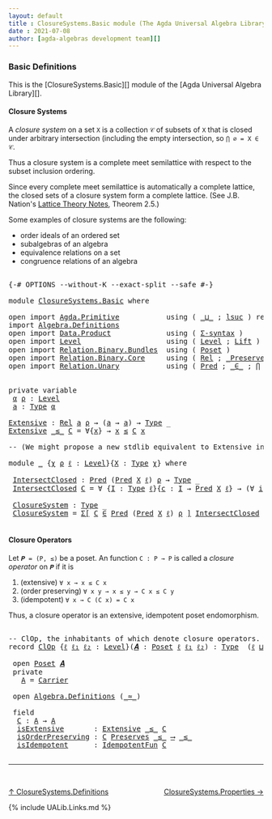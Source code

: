 ```yaml
---
layout: default
title : ClosureSystems.Basic module (The Agda Universal Algebra Library)
date : 2021-07-08
author: [agda-algebras development team][]
---
```


### <a id="basic-definitions">Basic Definitions</a>

This is the [ClosureSystems.Basic][] module of the [Agda Universal Algebra Library][].

#### <a id="closure-systems">Closure Systems</a>

A *closure system* on a set `X` is a collection `𝒞` of subsets of `X` that is closed
under arbitrary intersection (including the empty intersection, so `⋂ ∅ = X ∈ 𝒞`.

Thus a closure system is a complete meet semilattice with respect to the subset
inclusion ordering.

Since every complete meet semilattice is automatically a complete lattice, the closed
sets of a closure system form a complete lattice.
(See J.B. Nation's [Lattice Theory Notes](http://math.hawaii.edu/~jb/math618/Nation-LatticeTheory.pdf), Theorem 2.5.)

Some examples of closure systems are the following:

* order ideals of an ordered set
* subalgebras of an algebra
* equivalence relations on a set
* congruence relations of an algebra


<pre class="Agda">

<a id="1075" class="Symbol">{-#</a> <a id="1079" class="Keyword">OPTIONS</a> <a id="1087" class="Pragma">--without-K</a> <a id="1099" class="Pragma">--exact-split</a> <a id="1113" class="Pragma">--safe</a> <a id="1120" class="Symbol">#-}</a>

<a id="1125" class="Keyword">module</a> <a id="1132" href="ClosureSystems.Basic.html" class="Module">ClosureSystems.Basic</a> <a id="1153" class="Keyword">where</a>

<a id="1160" class="Keyword">open</a> <a id="1165" class="Keyword">import</a> <a id="1172" href="Agda.Primitive.html" class="Module">Agda.Primitive</a>           <a id="1197" class="Keyword">using</a> <a id="1203" class="Symbol">(</a> <a id="1205" href="Agda.Primitive.html#810" class="Primitive Operator">_⊔_</a> <a id="1209" class="Symbol">;</a> <a id="1211" href="Agda.Primitive.html#780" class="Primitive">lsuc</a> <a id="1216" class="Symbol">)</a> <a id="1218" class="Keyword">renaming</a> <a id="1227" class="Symbol">(</a> <a id="1229" href="Agda.Primitive.html#326" class="Primitive">Set</a> <a id="1233" class="Symbol">to</a> <a id="1236" class="Primitive">Type</a> <a id="1241" class="Symbol">)</a>
<a id="1243" class="Keyword">import</a> <a id="1250" href="Algebra.Definitions.html" class="Module">Algebra.Definitions</a>
<a id="1270" class="Keyword">open</a> <a id="1275" class="Keyword">import</a> <a id="1282" href="Data.Product.html" class="Module">Data.Product</a>             <a id="1307" class="Keyword">using</a> <a id="1313" class="Symbol">(</a> <a id="1315" href="Data.Product.html#916" class="Function">Σ-syntax</a> <a id="1324" class="Symbol">)</a>
<a id="1326" class="Keyword">open</a> <a id="1331" class="Keyword">import</a> <a id="1338" href="Level.html" class="Module">Level</a>                    <a id="1363" class="Keyword">using</a> <a id="1369" class="Symbol">(</a> <a id="1371" href="Agda.Primitive.html#597" class="Postulate">Level</a> <a id="1377" class="Symbol">;</a> <a id="1379" href="Level.html#400" class="Record">Lift</a> <a id="1384" class="Symbol">)</a> <a id="1386" class="Keyword">renaming</a> <a id="1395" class="Symbol">(</a> <a id="1397" href="Agda.Primitive.html#764" class="Primitive">zero</a> <a id="1402" class="Symbol">to</a> <a id="1405" class="Primitive">ℓ₀</a> <a id="1408" class="Symbol">)</a>
<a id="1410" class="Keyword">open</a> <a id="1415" class="Keyword">import</a> <a id="1422" href="Relation.Binary.Bundles.html" class="Module">Relation.Binary.Bundles</a>  <a id="1447" class="Keyword">using</a> <a id="1453" class="Symbol">(</a> <a id="1455" href="Relation.Binary.Bundles.html#3028" class="Record">Poset</a> <a id="1461" class="Symbol">)</a>
<a id="1463" class="Keyword">open</a> <a id="1468" class="Keyword">import</a> <a id="1475" href="Relation.Binary.Core.html" class="Module">Relation.Binary.Core</a>     <a id="1500" class="Keyword">using</a> <a id="1506" class="Symbol">(</a> <a id="1508" href="Relation.Binary.Core.html#882" class="Function">Rel</a> <a id="1512" class="Symbol">;</a> <a id="1514" href="Relation.Binary.Core.html#1563" class="Function Operator">_Preserves_⟶_</a> <a id="1528" class="Symbol">)</a>
<a id="1530" class="Keyword">open</a> <a id="1535" class="Keyword">import</a> <a id="1542" href="Relation.Unary.html" class="Module">Relation.Unary</a>           <a id="1567" class="Keyword">using</a> <a id="1573" class="Symbol">(</a> <a id="1575" href="Relation.Unary.html#1101" class="Function">Pred</a> <a id="1580" class="Symbol">;</a> <a id="1582" href="Relation.Unary.html#1523" class="Function Operator">_∈_</a> <a id="1586" class="Symbol">;</a> <a id="1588" href="Relation.Unary.html#4741" class="Function">⋂</a> <a id="1590" class="Symbol">)</a>


<a id="1594" class="Keyword">private</a> <a id="1602" class="Keyword">variable</a>
 <a id="1612" href="ClosureSystems.Basic.html#1612" class="Generalizable">α</a> <a id="1614" href="ClosureSystems.Basic.html#1614" class="Generalizable">ρ</a> <a id="1616" class="Symbol">:</a> <a id="1618" href="Agda.Primitive.html#597" class="Postulate">Level</a>
 <a id="1625" href="ClosureSystems.Basic.html#1625" class="Generalizable">a</a> <a id="1627" class="Symbol">:</a> <a id="1629" href="ClosureSystems.Basic.html#1236" class="Primitive">Type</a> <a id="1634" href="ClosureSystems.Basic.html#1612" class="Generalizable">α</a>

<a id="Extensive"></a><a id="1637" href="ClosureSystems.Basic.html#1637" class="Function">Extensive</a> <a id="1647" class="Symbol">:</a> <a id="1649" href="Relation.Binary.Core.html#882" class="Function">Rel</a> <a id="1653" href="ClosureSystems.Basic.html#1625" class="Generalizable">a</a> <a id="1655" href="ClosureSystems.Basic.html#1614" class="Generalizable">ρ</a> <a id="1657" class="Symbol">→</a> <a id="1659" class="Symbol">(</a><a id="1660" href="ClosureSystems.Basic.html#1625" class="Generalizable">a</a> <a id="1662" class="Symbol">→</a> <a id="1664" href="ClosureSystems.Basic.html#1625" class="Generalizable">a</a><a id="1665" class="Symbol">)</a> <a id="1667" class="Symbol">→</a> <a id="1669" href="ClosureSystems.Basic.html#1236" class="Primitive">Type</a> <a id="1674" class="Symbol">_</a>
<a id="1676" href="ClosureSystems.Basic.html#1637" class="Function">Extensive</a> <a id="1686" href="ClosureSystems.Basic.html#1686" class="Bound Operator">_≤_</a> <a id="1690" href="ClosureSystems.Basic.html#1690" class="Bound">C</a> <a id="1692" class="Symbol">=</a> <a id="1694" class="Symbol">∀{</a><a id="1696" href="ClosureSystems.Basic.html#1696" class="Bound">x</a><a id="1697" class="Symbol">}</a> <a id="1699" class="Symbol">→</a> <a id="1701" href="ClosureSystems.Basic.html#1696" class="Bound">x</a> <a id="1703" href="ClosureSystems.Basic.html#1686" class="Bound Operator">≤</a> <a id="1705" href="ClosureSystems.Basic.html#1690" class="Bound">C</a> <a id="1707" href="ClosureSystems.Basic.html#1696" class="Bound">x</a>

<a id="1710" class="Comment">-- (We might propose a new stdlib equivalent to Extensive in, e.g., `Relation.Binary.Core`.)</a>

<a id="1804" class="Keyword">module</a> <a id="1811" href="ClosureSystems.Basic.html#1811" class="Module">_</a> <a id="1813" class="Symbol">{</a><a id="1814" href="ClosureSystems.Basic.html#1814" class="Bound">χ</a> <a id="1816" href="ClosureSystems.Basic.html#1816" class="Bound">ρ</a> <a id="1818" href="ClosureSystems.Basic.html#1818" class="Bound">ℓ</a> <a id="1820" class="Symbol">:</a> <a id="1822" href="Agda.Primitive.html#597" class="Postulate">Level</a><a id="1827" class="Symbol">}{</a><a id="1829" href="ClosureSystems.Basic.html#1829" class="Bound">X</a> <a id="1831" class="Symbol">:</a> <a id="1833" href="ClosureSystems.Basic.html#1236" class="Primitive">Type</a> <a id="1838" href="ClosureSystems.Basic.html#1814" class="Bound">χ</a><a id="1839" class="Symbol">}</a> <a id="1841" class="Keyword">where</a>

 <a id="1849" href="ClosureSystems.Basic.html#1849" class="Function">IntersectClosed</a> <a id="1865" class="Symbol">:</a> <a id="1867" href="Relation.Unary.html#1101" class="Function">Pred</a> <a id="1872" class="Symbol">(</a><a id="1873" href="Relation.Unary.html#1101" class="Function">Pred</a> <a id="1878" href="ClosureSystems.Basic.html#1829" class="Bound">X</a> <a id="1880" href="ClosureSystems.Basic.html#1818" class="Bound">ℓ</a><a id="1881" class="Symbol">)</a> <a id="1883" href="ClosureSystems.Basic.html#1816" class="Bound">ρ</a> <a id="1885" class="Symbol">→</a> <a id="1887" href="ClosureSystems.Basic.html#1236" class="Primitive">Type</a> <a id="1892" class="Symbol">_</a>
 <a id="1895" href="ClosureSystems.Basic.html#1849" class="Function">IntersectClosed</a> <a id="1911" href="ClosureSystems.Basic.html#1911" class="Bound">C</a> <a id="1913" class="Symbol">=</a> <a id="1915" class="Symbol">∀</a> <a id="1917" class="Symbol">{</a><a id="1918" href="ClosureSystems.Basic.html#1918" class="Bound">I</a> <a id="1920" class="Symbol">:</a> <a id="1922" href="ClosureSystems.Basic.html#1236" class="Primitive">Type</a> <a id="1927" href="ClosureSystems.Basic.html#1818" class="Bound">ℓ</a><a id="1928" class="Symbol">}{</a><a id="1930" href="ClosureSystems.Basic.html#1930" class="Bound">c</a> <a id="1932" class="Symbol">:</a> <a id="1934" href="ClosureSystems.Basic.html#1918" class="Bound">I</a> <a id="1936" class="Symbol">→</a> <a id="1938" href="Relation.Unary.html#1101" class="Function">Pred</a> <a id="1943" href="ClosureSystems.Basic.html#1829" class="Bound">X</a> <a id="1945" href="ClosureSystems.Basic.html#1818" class="Bound">ℓ</a><a id="1946" class="Symbol">}</a> <a id="1948" class="Symbol">→</a> <a id="1950" class="Symbol">(∀</a> <a id="1953" href="ClosureSystems.Basic.html#1953" class="Bound">i</a> <a id="1955" class="Symbol">→</a> <a id="1957" class="Symbol">(</a><a id="1958" href="ClosureSystems.Basic.html#1930" class="Bound">c</a> <a id="1960" href="ClosureSystems.Basic.html#1953" class="Bound">i</a><a id="1961" class="Symbol">)</a> <a id="1963" href="Relation.Unary.html#1523" class="Function Operator">∈</a> <a id="1965" href="ClosureSystems.Basic.html#1911" class="Bound">C</a><a id="1966" class="Symbol">)</a> <a id="1968" class="Symbol">→</a> <a id="1970" href="Relation.Unary.html#4741" class="Function">⋂</a> <a id="1972" href="ClosureSystems.Basic.html#1918" class="Bound">I</a> <a id="1974" href="ClosureSystems.Basic.html#1930" class="Bound">c</a> <a id="1976" href="Relation.Unary.html#1523" class="Function Operator">∈</a> <a id="1978" href="ClosureSystems.Basic.html#1911" class="Bound">C</a>

 <a id="1982" href="ClosureSystems.Basic.html#1982" class="Function">ClosureSystem</a> <a id="1996" class="Symbol">:</a> <a id="1998" href="ClosureSystems.Basic.html#1236" class="Primitive">Type</a> <a id="2003" class="Symbol">_</a>
 <a id="2006" href="ClosureSystems.Basic.html#1982" class="Function">ClosureSystem</a> <a id="2020" class="Symbol">=</a> <a id="2022" href="Data.Product.html#916" class="Function">Σ[</a> <a id="2025" href="ClosureSystems.Basic.html#2025" class="Bound">C</a> <a id="2027" href="Data.Product.html#916" class="Function">∈</a> <a id="2029" href="Relation.Unary.html#1101" class="Function">Pred</a> <a id="2034" class="Symbol">(</a><a id="2035" href="Relation.Unary.html#1101" class="Function">Pred</a> <a id="2040" href="ClosureSystems.Basic.html#1829" class="Bound">X</a> <a id="2042" href="ClosureSystems.Basic.html#1818" class="Bound">ℓ</a><a id="2043" class="Symbol">)</a> <a id="2045" href="ClosureSystems.Basic.html#1816" class="Bound">ρ</a> <a id="2047" href="Data.Product.html#916" class="Function">]</a> <a id="2049" href="ClosureSystems.Basic.html#1849" class="Function">IntersectClosed</a> <a id="2065" href="ClosureSystems.Basic.html#2025" class="Bound">C</a>

</pre>


#### <a id="closure-operators">Closure Operators</a>

Let `𝑷 = (P, ≤)` be a poset. An function `C : P → P` is called a *closure operator*
on `𝑷` if it is

1. (extensive) `∀ x → x ≤ C x`
2. (order preserving) `∀ x y → x ≤ y → C x ≤ C y`
3. (idempotent) `∀ x → C (C x) = C x`

Thus, a closure operator is an extensive, idempotent poset endomorphism.

<pre class="Agda">

<a id="2444" class="Comment">-- ClOp, the inhabitants of which denote closure operators.</a>
<a id="2504" class="Keyword">record</a> <a id="ClOp"></a><a id="2511" href="ClosureSystems.Basic.html#2511" class="Record">ClOp</a> <a id="2516" class="Symbol">{</a><a id="2517" href="ClosureSystems.Basic.html#2517" class="Bound">ℓ</a> <a id="2519" href="ClosureSystems.Basic.html#2519" class="Bound">ℓ₁</a> <a id="2522" href="ClosureSystems.Basic.html#2522" class="Bound">ℓ₂</a> <a id="2525" class="Symbol">:</a> <a id="2527" href="Agda.Primitive.html#597" class="Postulate">Level</a><a id="2532" class="Symbol">}(</a><a id="2534" href="ClosureSystems.Basic.html#2534" class="Bound">𝑨</a> <a id="2536" class="Symbol">:</a> <a id="2538" href="Relation.Binary.Bundles.html#3028" class="Record">Poset</a> <a id="2544" href="ClosureSystems.Basic.html#2517" class="Bound">ℓ</a> <a id="2546" href="ClosureSystems.Basic.html#2519" class="Bound">ℓ₁</a> <a id="2549" href="ClosureSystems.Basic.html#2522" class="Bound">ℓ₂</a><a id="2551" class="Symbol">)</a> <a id="2553" class="Symbol">:</a> <a id="2555" href="ClosureSystems.Basic.html#1236" class="Primitive">Type</a>  <a id="2561" class="Symbol">(</a><a id="2562" href="ClosureSystems.Basic.html#2517" class="Bound">ℓ</a> <a id="2564" href="Agda.Primitive.html#810" class="Primitive Operator">⊔</a> <a id="2566" href="ClosureSystems.Basic.html#2522" class="Bound">ℓ₂</a> <a id="2569" href="Agda.Primitive.html#810" class="Primitive Operator">⊔</a> <a id="2571" href="ClosureSystems.Basic.html#2519" class="Bound">ℓ₁</a><a id="2573" class="Symbol">)</a> <a id="2575" class="Keyword">where</a>

 <a id="2583" class="Keyword">open</a> <a id="2588" href="Relation.Binary.Bundles.html#3028" class="Module">Poset</a> <a id="2594" href="ClosureSystems.Basic.html#2534" class="Bound">𝑨</a>
 <a id="2597" class="Keyword">private</a>
   <a id="ClOp.A"></a><a id="2608" href="ClosureSystems.Basic.html#2608" class="Function">A</a> <a id="2610" class="Symbol">=</a> <a id="2612" href="Relation.Binary.Bundles.html#3104" class="Function">Carrier</a>

 <a id="2622" class="Keyword">open</a> <a id="2627" href="Algebra.Definitions.html" class="Module">Algebra.Definitions</a> <a id="2647" class="Symbol">(</a><a id="2648" href="Relation.Binary.Bundles.html#3131" class="Function Operator">_≈_</a><a id="2651" class="Symbol">)</a>

 <a id="2655" class="Keyword">field</a>
  <a id="ClOp.C"></a><a id="2663" href="ClosureSystems.Basic.html#2663" class="Field">C</a> <a id="2665" class="Symbol">:</a> <a id="2667" href="ClosureSystems.Basic.html#2608" class="Function">A</a> <a id="2669" class="Symbol">→</a> <a id="2671" href="ClosureSystems.Basic.html#2608" class="Function">A</a>
  <a id="ClOp.isExtensive"></a><a id="2675" href="ClosureSystems.Basic.html#2675" class="Field">isExtensive</a>       <a id="2693" class="Symbol">:</a> <a id="2695" href="ClosureSystems.Basic.html#1637" class="Function">Extensive</a> <a id="2705" href="Relation.Binary.Bundles.html#3167" class="Function Operator">_≤_</a> <a id="2709" href="ClosureSystems.Basic.html#2663" class="Field">C</a>
  <a id="ClOp.isOrderPreserving"></a><a id="2713" href="ClosureSystems.Basic.html#2713" class="Field">isOrderPreserving</a> <a id="2731" class="Symbol">:</a> <a id="2733" href="ClosureSystems.Basic.html#2663" class="Field">C</a> <a id="2735" href="Relation.Binary.Core.html#1563" class="Function Operator">Preserves</a> <a id="2745" href="Relation.Binary.Bundles.html#3167" class="Function Operator">_≤_</a> <a id="2749" href="Relation.Binary.Core.html#1563" class="Function Operator">⟶</a> <a id="2751" href="Relation.Binary.Bundles.html#3167" class="Function Operator">_≤_</a>
  <a id="ClOp.isIdempotent"></a><a id="2757" href="ClosureSystems.Basic.html#2757" class="Field">isIdempotent</a>      <a id="2775" class="Symbol">:</a> <a id="2777" href="Algebra.Definitions.html#2713" class="Function">IdempotentFun</a> <a id="2791" href="ClosureSystems.Basic.html#2663" class="Field">C</a>

</pre>


--------------------------------------

<br>

[↑ ClosureSystems.Definitions](ClosureSystems.html)
<span style="float:right;">[ClosureSystems.Properties →](ClosureSystems.Properties.html)</span>

{% include UALib.Links.md %}

[agda-algebras development team]: https://github.com/ualib/agda-algebras#the-agda-algebras-development-team
